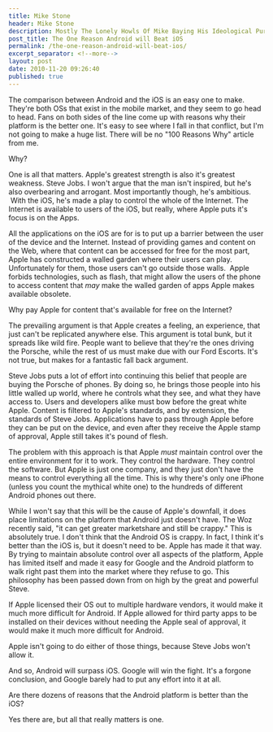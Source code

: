 ```yaml
---
title: Mike Stone
header: Mike Stone
description: Mostly The Lonely Howls Of Mike Baying His Ideological Purity At The Moon
post_title: The One Reason Android will Beat iOS
permalink: /the-one-reason-android-will-beat-ios/
excerpt_separator: <!--more-->
layout: post
date: 2010-11-20 09:26:40
published: true
---
```



The comparison between Android and the iOS is an easy one to make. They're both OSs that exist in the mobile market, and they seem to go head to head. Fans on both sides of the line come up with reasons why their platform is the better one. It's easy to see where I fall in that conflict, but I'm not going to make a huge list. There will be no "100 Reasons Why" article from me.

Why?

<!--more-->

One is all that matters. Apple's greatest strength is also it's greatest weakness. Steve Jobs. I won't argue that the man isn't inspired, but he's also overbearing and arrogant. Most importantly though, he's ambitious.  With the iOS, he's made a play to control the whole of the Internet. The Internet is available to users of the iOS, but really, where Apple puts it's focus is on the Apps.

All the applications on the iOS are for is to put up a barrier between the user of the device and the Internet. Instead of providing games and content on the Web, where that content can be accessed for free for the most part, Apple has constructed a walled garden where their users can play. Unfortunately for them, those users can't go outside those walls.  Apple forbids technologies, such as flash, that might allow the users of the phone to access content that _may_ make the walled garden of apps Apple makes available obsolete.

Why pay Apple for content that's available for free on the Internet?

The prevailing argument is that Apple creates a feeling, an experience, that just can't be replicated anywhere else. This argument is total bunk, but it spreads like wild fire. People want to believe that they're the ones driving the Porsche, while the rest of us must make due with our Ford Escorts. It's not true, but makes for a fantastic fall back argument.

Steve Jobs puts a lot of effort into continuing this belief that people are buying the Porsche of phones. By doing so, he brings those people into his little walled up world, where he controls what they see, and what they have access to. Users and developers alike must bow before the great white Apple. Content is filtered to Apple's standards, and by extension, the standards of Steve Jobs. Applications have to pass through Apple before they can be put on the device, and even after they receive the Apple stamp of approval, Apple still takes it's pound of flesh.

The problem with this approach is that Apple _must_ maintain control over the entire environment for it to work. They control the hardware. They control the software. But Apple is just one company, and they just don't have the means to control everything all the time. This is why there's only one iPhone (unless you count the mythical white one) to the hundreds of different Android phones out there.

While I won't say that this will be the cause of Apple's downfall, it does place limitations on the platform that Android just doesn't have. The Woz recently said, "it can get greater marketshare and still be crappy." This is absolutely true. I don't think that the Android OS is crappy. In fact, I think it's better than the iOS is, but it doesn't need to be. Apple has made it that way. By trying to maintain absolute control over all aspects of the platform, Apple has limited itself and made it easy for Google and the Android platform to walk right past them into the market where they refuse to go. This philosophy has been passed down from on high by the great and powerful Steve.

If Apple licensed their OS out to multiple hardware vendors, it would make it much more difficult for Android. If Apple allowed for third party apps to be installed on their devices without needing the Apple seal of approval, it would make it much more difficult for Android.

Apple isn't going to do either of those things, because Steve Jobs won't allow it.

And so, Android will surpass iOS. Google will win the fight. It's a forgone conclusion, and Google barely had to put any effort into it at all.

Are there dozens of reasons that the Android platform is better than the iOS?

Yes there are, but all that really matters is one.
